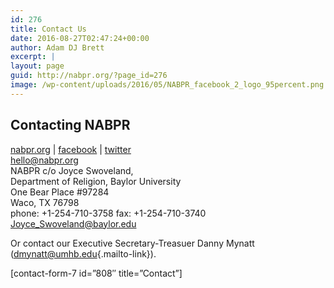 ```yaml
---
id: 276
title: Contact Us
date: 2016-08-27T02:47:24+00:00
author: Adam DJ Brett
excerpt: |
layout: page
guid: http://nabpr.org/?page_id=276
image: /wp-content/uploads/2016/05/NABPR_facebook_2_logo_95percent.png
---
```

## Contacting NABPR

<a href="https://nabpr.org/" hreflang="en-us">nabpr.org</a> | <a href="https://facebook.com/nabpr" hreflang="en-us">facebook</a> | <a href="https://twitter.com/nabpr1" hreflang="en-us">twitter</a>  
<hello@nabpr.org>  
NABPR c/o Joyce Swoveland,  
Department of Religion, Baylor University  
One Bear Place #97284  
Waco, TX 76798  
phone: +1-254-710-3758 fax: +1-254-710-3740  
<Joyce_Swoveland@baylor.edu>

Or contact our Executive Secretary-Treasuer Danny Mynatt (<dmynatt@umhb.edu>{.mailto-link}).

[contact-form-7 id=&#8221;808&#8243; title=&#8221;Contact&#8221;]